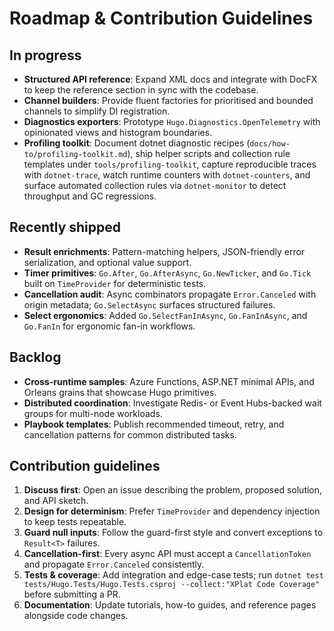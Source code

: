 # Roadmap & Contribution Guidelines

## In progress

- **Structured API reference**: Expand XML docs and integrate with DocFX to keep the reference section in sync with the codebase.
- **Channel builders**: Provide fluent factories for prioritised and bounded channels to simplify DI registration.
- **Diagnostics exporters**: Prototype `Hugo.Diagnostics.OpenTelemetry` with opinionated views and histogram boundaries.
- **Profiling toolkit**: Document dotnet diagnostic recipes (`docs/how-to/profiling-toolkit.md`), ship helper scripts and collection rule templates under `tools/profiling-toolkit`, capture reproducible traces with `dotnet-trace`, watch runtime counters with `dotnet-counters`, and surface automated collection rules via `dotnet-monitor` to detect throughput and GC regressions.

## Recently shipped

- **Result enrichments**: Pattern-matching helpers, JSON-friendly error serialization, and optional value support.
- **Timer primitives**: `Go.After`, `Go.AfterAsync`, `Go.NewTicker`, and `Go.Tick` built on `TimeProvider` for deterministic tests.
- **Cancellation audit**: Async combinators propagate `Error.Canceled` with origin metadata; `Go.SelectAsync` surfaces structured failures.
- **Select ergonomics**: Added `Go.SelectFanInAsync`, `Go.FanInAsync`, and `Go.FanIn` for ergonomic fan-in workflows.

## Backlog

- **Cross-runtime samples**: Azure Functions, ASP.NET minimal APIs, and Orleans grains that showcase Hugo primitives.
- **Distributed coordination**: Investigate Redis- or Event Hubs-backed wait groups for multi-node workloads.
- **Playbook templates**: Publish recommended timeout, retry, and cancellation patterns for common distributed tasks.

## Contribution guidelines

1. **Discuss first**: Open an issue describing the problem, proposed solution, and API sketch.
2. **Design for determinism**: Prefer `TimeProvider` and dependency injection to keep tests repeatable.
3. **Guard null inputs**: Follow the guard-first style and convert exceptions to `Result<T>` failures.
4. **Cancellation-first**: Every async API must accept a `CancellationToken` and propagate `Error.Canceled` consistently.
5. **Tests & coverage**: Add integration and edge-case tests; run `dotnet test tests/Hugo.Tests/Hugo.Tests.csproj --collect:"XPlat Code Coverage"` before submitting a PR.
6. **Documentation**: Update tutorials, how-to guides, and reference pages alongside code changes.
